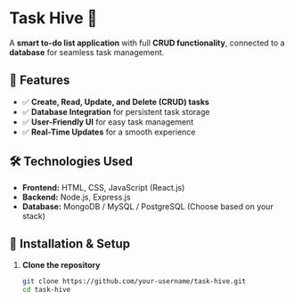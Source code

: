 # Task Hive 🐝  
A **smart to-do list application** with full **CRUD functionality**, connected to a **database** for seamless task management.  

## 🚀 Features  
- ✅ **Create, Read, Update, and Delete (CRUD) tasks**  
- ✅ **Database Integration** for persistent task storage  
- ✅ **User-Friendly UI** for easy task management  
- ✅ **Real-Time Updates** for a smooth experience  

## 🛠️ Technologies Used  
- **Frontend:** HTML, CSS, JavaScript (React.js)  
- **Backend:** Node.js, Express.js  
- **Database:** MongoDB / MySQL / PostgreSQL (Choose based on your stack)  

## 📌 Installation & Setup  
1. **Clone the repository**  
   ```bash
   git clone https://github.com/your-username/task-hive.git
   cd task-hive
